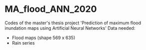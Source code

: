 # MA_flood_ANN_2020
Codes of the master's thesis project 'Prediction of maximum flood inundation maps using Artificial Neural Networks'
Data needed:
- Flood maps (shape 569 x 635)
- Rain series 
